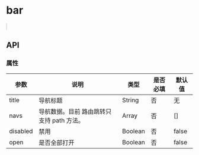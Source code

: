 # bar

<w-bar class="demo" :navs="barTestRule" title="二级导航"></w-bar>

## API

### 属性

|参数|说明|类型|是否必填|默认值|
|---|----|---|-------|-----|
|title|导航标题|String|否|无|
|navs|导航数据。目前 路由跳转只支持 path 方法。|Array|否|[]|
|disabled|禁用|Boolean|否|false|
|open|是否全部打开|Boolean|否|false|

<script>
import WBar from '../emmenu/core/bar/Bar';
//  二级白色导航测试数据
import barTestRule from './barDatas';

export default {
  data() {
    return {
      barTestRule,
    };
  },
  components: {
    WBar,
  },
}
</script>

<style lang="scss">
@import '../emmenu/assets/css/bar.scss';

.demo {
  position: relative;
  height: 500px;
  border: 1px solid #dcdcdc;
}
</style>
